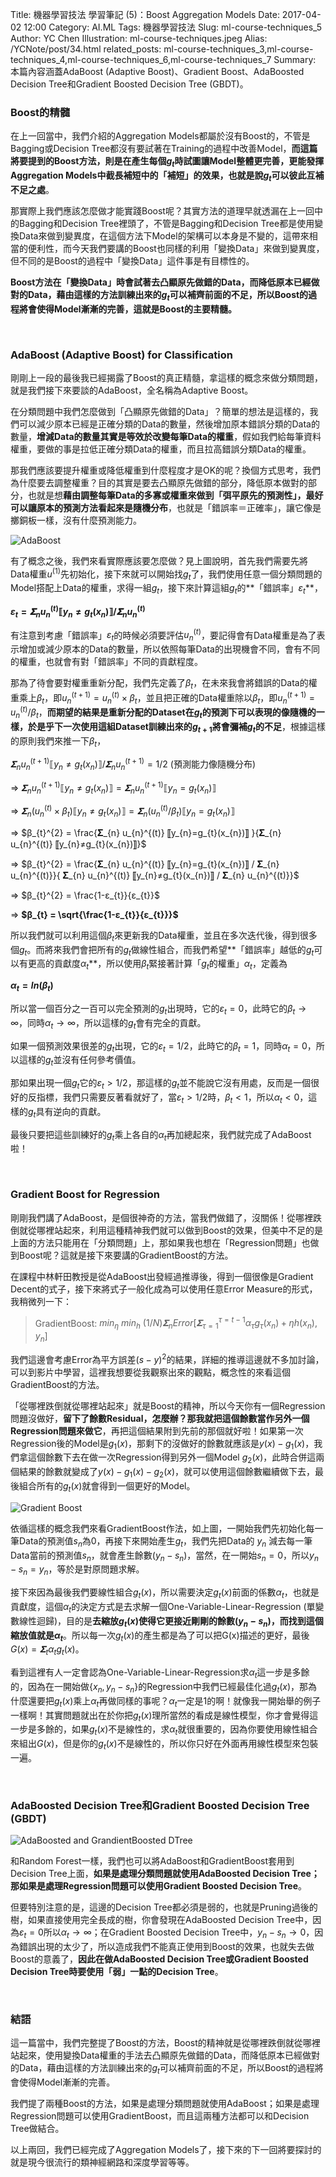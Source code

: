 Title: 機器學習技法 學習筆記 (5)：Boost Aggregation Models
Date: 2017-04-02 12:00
Category: AI.ML
Tags: 機器學習技法
Slug: ml-course-techniques_5
Author: YC Chen
Illustration: ml-course-techniques.jpeg
Alias: /YCNote/post/34.html
related_posts: ml-course-techniques_3,ml-course-techniques_4,ml-course-techniques_6,ml-course-techniques_7
Summary: 本篇內容涵蓋AdaBoost (Adaptive Boost)、Gradient Boost、AdaBoosted Decision Tree和Gradient Boosted Decision Tree (GBDT)。



### Boost的精髓

在上一回當中，我們介紹的Aggregation Models都屬於沒有Boost的，不管是Bagging或Decision Tree都沒有要試著在Training的過程中改善Model，**而這篇將要提到的Boost方法，則是在產生每個$g_{t}$時試圖讓Model整體更完善，更能發揮Aggregation Models中截長補短中的「補短」的效果，也就是說$g_{t}$可以彼此互補不足之處**。

那實際上我們應該怎麼做才能實踐Boost呢？其實方法的道理早就透漏在上一回中的Bagging和Decision Tree裡頭了，不管是Bagging和Decision Tree都是使用變換Data來做到變異度，在這個方法下Model的架構可以本身是不變的，這帶來相當的便利性，而今天我們要講的Boost也同樣的利用「變換Data」來做到變異度，但不同的是Boost的過程中「變換Data」這件事是有目標性的。

**Boost方法在「變換Data」時會試著去凸顯原先做錯的Data，而降低原本已經做對的Data，藉由這樣的方法訓練出來的$g_{t}$可以補齊前面的不足，所以Boost的過程將會使得Model漸漸的完善，這就是Boost的主要精髓。**

<br/>

### AdaBoost (Adaptive Boost) for Classification

剛剛上一段的最後我已經揭露了Boost的真正精髓，拿這樣的概念來做分類問題，就是我們接下來要談的AdaBoost，全名稱為Adaptive Boost。

在分類問題中我們怎麼做到「凸顯原先做錯的Data」？簡單的想法是這樣的，我們可以減少原本已經是正確分類的Data的數量，然後增加原本錯誤分類的Data的數量，**增減Data的數量其實是等效於改變每筆Data的權重**，假如我們給每筆資料權重，要做的事是拉低正確分類Data的權重，而且拉高錯誤分類Data的權重。

那我們應該要提升權重或降低權重到什麼程度才是OK的呢？換個方式思考，我們為什麼要去調整權重？目的其實是要去凸顯原先做錯的部分，降低原本做對的部分，也就是想**藉由調整每筆Data的多寡或權重來做到「弭平原先的預測性」，最好可以讓原本的預測方法看起來是隨機分布**，也就是「錯誤率＝正確率」，讓它像是擲銅板一樣，沒有什麼預測能力。

![AdaBoost](http://www.ycc.idv.tw/media/MachineLearningTechniques/MachineLearningTechniques.012.jpeg)

有了概念之後，我們來看實際應該要怎麼做？見上圖說明，首先我們需要先將Data權重$u^{(1)}$先初始化，接下來就可以開始找$g_{t}$了，我們使用任意一個分類問題的Model搭配上Data的權重，求得一組$g_{t}$，接下來計算這組$g_{t}$的**「錯誤率」$ε_{t}$**，

**$ε_{t}= 𝚺_{n} u_{n}^{(t)} ⟦y_{n}≠g_{t}(x_{n})⟧ / 𝚺_{n} u_{n}^{(t)}$**

有注意到考慮「錯誤率」$ε_{t}$的時候必須要評估$u_{n}^{(t)}$，要記得會有Data權重是為了表示增加或減少原本的Data的數量，所以依照每筆Data的出現機會不同，會有不同的權重，也就會有對「錯誤率」不同的貢獻程度。

那為了待會要對權重重新分配，我們先定義了$β_{t}$，在未來我會將錯誤的Data的權重乘上$β_{t}$，即$u_{n}^{(t+1)}=u_{n}^{(t)}×β_{t}$，並且把正確的Data權重除以$β_{t}$，即$u_{n}^{(t+1)}=u_{n}^{(t)}/β_{t}$，**而期望的結果是重新分配的Dataset在$g_{t}$的預測下可以表現的像隨機的一樣，於是乎下一次使用這組Dataset訓練出來的$g_{t+1}$將會彌補$g_{t}$的不足**，根據這樣的原則我們來推一下$β_{t}$，

 $𝚺_{n} u_{n}^{(t+1)} ⟦y_{n}≠g_{t}(x_{n})⟧ / 𝚺_{n} u_{n}^{(t+1)}=1/2$ (預測能力像隨機分布)

⇒  $𝚺_{n} u_{n}^{(t+1)} ⟦y_{n}≠g_{t}(x_{n})⟧ = 𝚺_{n} u_{n}^{(t+1)} ⟦y_{n}=g_{t}(x_{n})⟧$

⇒  $𝚺_{n} (u_{n}^{(t)}×β_{t})  ⟦y_{n}≠g_{t}(x_{n})⟧ = 𝚺_{n} (u_{n}^{(t)}/β_{t}) ⟦y_{n}=g_{t}(x_{n})⟧$

⇒  $β_{t}^{2} = \frac{𝚺_{n} u_{n}^{(t)} ⟦y_{n}=g_{t}(x_{n})⟧ }{𝚺_{n} u_{n}^{(t)}  ⟦y_{n}≠g_{t}(x_{n})⟧}$

⇒  $β_{t}^{2} = \frac{𝚺_{n} u_{n}^{(t)} ⟦y_{n}=g_{t}(x_{n})⟧ /  𝚺_{n} u_{n}^{(t)}}{ 𝚺_{n} u_{n}^{(t)}  ⟦y_{n}≠g_{t}(x_{n})⟧ / 𝚺_{n} u_{n}^{(t)}}$

⇒  $β_{t}^{2} = \frac{1-ε_{t}}{ε_{t}}$

⇒  **$β_{t} = \sqrt{\frac{1-ε_{t}}{ε_{t}}}$**

所以我們就可以利用這個$β_{t}$來更新我的Data權重，並且在多次迭代後，得到很多個$g_{t}$。而將來我們會把所有的$g_{t}$做線性組合，而我們希望**「錯誤率」越低的$g_{t}$可以有更高的貢獻度$α_{t}$**，所以使用$β_{t}$緊接著計算「$g_{t}$的權重」$α_{t}$，定義為

**$α_{t} = ln(β_t)$**

所以當一個百分之一百可以完全預測的$g_{t}$出現時，它的$ε_{t}=0$，此時它的$β_{t} →∞$，同時$α_{t} →∞$，所以這樣的$g_{t}$會有完全的貢獻。

如果一個預測效果很差的$g_{t}$出現，它的$ε_{t}=1/2$，此時它的$β_{t}=1$，同時$α_{t}=0$，所以這樣的$g_{t}$並沒有任何參考價值。

那如果出現一個$g_{t}$它的$ε_{t} > 1/2$，那這樣的$g_{t}$並不能說它沒有用處，反而是一個很好的反指標，我們只需要反著看就好了，當$ε_{t} > 1/2$時，$β_{t} < 1$，所以$α_{t} < 0$，這樣的$g_{t}$具有逆向的貢獻。

最後只要把這些訓練好的$g_{t}$乘上各自的$α_{t}$再加總起來，我們就完成了AdaBoost啦！

<br/>

### Gradient Boost for Regression

剛剛我們講了AdaBoost，是個很神奇的方法，當我們做錯了，沒關係！從哪裡跌倒就從哪裡站起來，利用這種精神我們就可以做到Boost的效果，但美中不足的是上面的方法只能用在「分類問題」上，那如果我也想在「Regression問題」也做到Boost呢？這就是接下來要講的GradientBoost的方法。

在課程中林軒田教授是從AdaBoost出發經過推導後，得到一個很像是Gradient Decent的式子，接下來將式子一般化成為可以使用任意Error Measure的形式，我稍微列一下：

> GradientBoost: $min_{η}\ min_{h}\ (1/N) 𝚺_{n} Error[𝚺_{τ=1}^{τ=t-1} α_{τ} g_{τ}(x_{n}) + η h(x_{n}), y_{n}]$

我們這邊會考慮Error為平方誤差$(s-y)^{2}$的結果，詳細的推導這邊就不多加討論，可以到影片中學習，這裡我想要從我觀察出來的觀點，概念性的來看這個GradientBoost的方法。

「從哪裡跌倒就從哪裡站起來」就是Boost的精神，所以今天你有一個Regression問題沒做好，**留下了餘數Residual，怎麼辦？那我就把這個餘數當作另外一個Regression問題來做它**，再把這個結果附到先前的那個就好啦！如果第一次Regression後的Model是$g_{1}(x)$，那剩下的沒做好的餘數就應該是$y(x)-g_{1}(x)$，我們拿這個餘數下去在做一次Regression得到另外一個Model $g_{2}(x)$，此時合併這兩個結果的餘數就變成了$y(x)-g_{1}(x)-g_{2}(x)$，就可以使用這個餘數繼續做下去，最後組合所有的$g_{t}(x)$就會得到一個更好的Model。

![Gradient Boost](http://www.ycc.idv.tw/media/MachineLearningTechniques/MachineLearningTechniques.013.jpeg)

依循這樣的概念我們來看GradientBoost作法，如上圖，一開始我們先初始化每一筆Data的預測值$s_{n}$為0，再接下來開始產生$g_{t}$，我們先把Data的 $y_{n}$ 減去每一筆Data當前的預測值$s_{n}$，就會產生餘數$(y_{n}-s_{n})$，當然，在一開始$s_{n}=0$，所以$y_{n}-s_{n}=y_{n}$，等於是對原問題求解。

接下來因為最後我們要線性組合$g_{t}(x)$，所以需要決定$g_{t}(x)$前面的係數$α_{t}$，也就是貢獻度，這個$α_{t}$的決定方式是去求解一個One-Variable-Linear-Regression (單變數線性迴歸)，目的是**去縮放$g_{t}(x)$使得它更接近剛剛的餘數$(y_{n}-s_{n})$，而找到這個縮放值就是$α_{t}$**。所以每一次$g_{t}(x)$的產生都是為了可以把G(x)描述的更好，最後$G(x)=𝚺_{t} α_{t}g_{t}(x)$。

看到這裡有人一定會認為One-Variable-Linear-Regression求$α_{t}$這一步是多餘的，因為在一開始做$\{x_{n},y_{n}-s_{n}\}$的Regression中我們已經最佳化過$g_{t}(x)$，那為什麼還要把$g_{t}(x)$乘上$α_{t}$再做同樣的事呢？$α_{t}$一定是1的啊！就像我一開始舉的例子一樣啊！其實問題就出在於你把$g_{t}(x)$理所當然的看成是線性模型，你才會覺得這一步是多餘的，如果$g_{t}(x)$不是線性的，求$α_{t}$就很重要的，因為你要使用線性組合來組出$G(x)$，但是你的$g_{t}(x)$不是線性的，所以你只好在外面再用線性模型來包裝一遍。

<br/>

### AdaBoosted Decision Tree和Gradient Boosted Decision Tree (GBDT)

![AdaBoosted and GrandientBoosted DTree](http://www.ycc.idv.tw/media/MachineLearningTechniques/MachineLearningTechniques.014.jpeg)

和Random Forest一樣，我們也可以將AdaBoost和GradientBoost套用到Decision Tree上面，**如果是處理分類問題就使用AdaBoosted Decision Tree；那如果是處理Regression問題可以使用Gradient Boosted Decision Tree**。

但要特別注意的是，這邊的Decision Tree都必須是弱的，也就是Pruning過後的樹，如果直接使用完全長成的樹，你會發現在AdaBoosted Decision Tree中，因為$ε_{t}=0$所以$α_{t}→∞$；在Gradient Boosted Decision Tree中，$y_{n}-s_{n}→0$，因為錯誤出現的太少了，所以造成我們不能真正使用到Boost的效果，也就失去做Boost的意義了，**因此在做AdaBoosted Decision Tree或Gradient Boosted Decision Tree時要使用「弱」一點的Decision Tree**。

<br/>

### 結語

這一篇當中，我們完整提了Boost的方法，Boost的精神就是從哪裡跌倒就從哪裡站起來，使用變換Data權重的手法去凸顯原先做錯的Data，而降低原本已經做對的Data，藉由這樣的方法訓練出來的$g_{t}$可以補齊前面的不足，所以Boost的過程將會使得Model漸漸的完善。

我們提了兩種Boost的方法，如果是處理分類問題就使用AdaBoost；如果是處理Regression問題可以使用GradientBoost，而且這兩種方法都可以和Decision Tree做結合。

以上兩回，我們已經完成了Aggregation Models了，接下來的下一回將要探討的就是現今很流行的類神經網路和深度學習等等。

